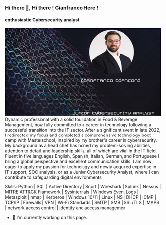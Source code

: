 ### Hi there 👋, Hi there ! Gianfranco Here !
#### enthusiastic Cybersecurity analyst
![github](banner-Gianfrancco.png)
Dynamic professional with a solid foundation in Food & Beverage Management, now fully
committed to a career in technology following a successful transition into the IT sector. After a
significant event in late 2022, I redirected my focus and completed a comprehensive technology
boot camp with Masterschool, inspired by my brother's career in cybersecurity. My background
as a head chef has honed my problem-solving abilities, attention to detail, and leadership skills,
all of which are vital in the IT field. Fluent in five languages English, Spanish, Italian, German, and
Portuguese I bring a global perspective and excellent communication skills. I am now eager to
apply my passion for technology and newly acquired expertise in IT support, SOC analysis, or as
a Junior Cybersecurity Analyst, where I can contribute to safeguarding digital environments

Skills: Python | SQL | Active Directory | Snort | Wireshark | Splunk | Nessus | MITRE ATT&CK Framework | Sysinternals | Windows Event Logs | Metasploit | nmap | Kerberos | Windows 10/11 | Linux | NS | DHCP | ICMP | TCP/IP | Firewalls | VPN | Wi-Fi Standards | SMTP | SMB | SSL/TLS | IMAPS | network access control | identity and access managemen

- 🔭 I’m currently working on this page. 




